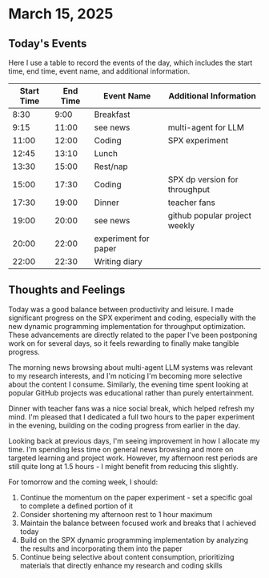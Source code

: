 # March 15, 2025

## Today's Events

Here I use a table to record the events of the day, which includes the start time, end time, event name, and additional information.

| Start Time | End Time | Event Name           | Additional Information        |
| ---------- | -------- | -------------------- | ----------------------------- |
| 8:30       | 9:00     | Breakfast            |                               |
| 9:15       | 11:00    | see news             | multi-agent for LLM           |
| 11:00      | 12:00    | Coding               | SPX experiment                |
| 12:45      | 13:10    | Lunch                |                               |
| 13:30      | 15:00    | Rest/nap             |                               |
| 15:00      | 17:30    | Coding               | SPX dp version for throughput |
| 17:30      | 19:00    | Dinner               | teacher fans                  |
| 19:00      | 20:00    | see news             | github popular project weekly |
| 20:00      | 22:00    | experiment for paper |                               |
| 22:00      | 22:30    | Writing diary        |                               |

## Thoughts and Feelings

Today was a good balance between productivity and leisure. I made significant progress on the SPX experiment and coding, especially with the new dynamic programming implementation for throughput optimization. These advancements are directly related to the paper I've been postponing work on for several days, so it feels rewarding to finally make tangible progress.

The morning news browsing about multi-agent LLM systems was relevant to my research interests, and I'm noticing I'm becoming more selective about the content I consume. Similarly, the evening time spent looking at popular GitHub projects was educational rather than purely entertainment.

Dinner with teacher fans was a nice social break, which helped refresh my mind. I'm pleased that I dedicated a full two hours to the paper experiment in the evening, building on the coding progress from earlier in the day.

Looking back at previous days, I'm seeing improvement in how I allocate my time. I'm spending less time on general news browsing and more on targeted learning and project work. However, my afternoon rest periods are still quite long at 1.5 hours - I might benefit from reducing this slightly.

For tomorrow and the coming week, I should:

1. Continue the momentum on the paper experiment - set a specific goal to complete a defined portion of it
2. Consider shortening my afternoon rest to 1 hour maximum
3. Maintain the balance between focused work and breaks that I achieved today
4. Build on the SPX dynamic programming implementation by analyzing the results and incorporating them into the paper
5. Continue being selective about content consumption, prioritizing materials that directly enhance my research and coding skills
